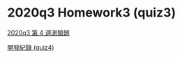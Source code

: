 # 2020q3 Homework3 (quiz3)

[2020q3 第 4 週測驗題](https://hackmd.io/@sysprog/2020-quiz4)

[開發紀錄 (quiz4)](https://hackmd.io/@Holy/2020q3_Homework4_quiz4)

